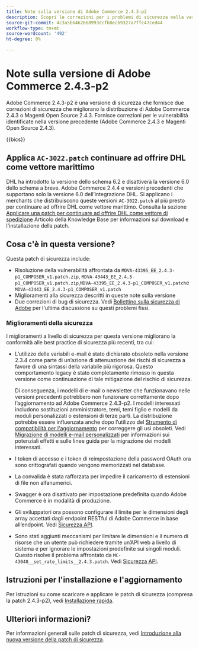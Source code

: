 ```yaml
---
title: Note sulla versione di Adobe Commerce 2.4.3-p2
description: Scopri le correzioni per i problemi di sicurezza nella versione 2.4.3-p2 di Adobe Commerce.
source-git-commit: 4c3a5b6462668993dcfb0ecb9327a7ffc47ced44
workflow-type: tm+mt
source-wordcount: '492'
ht-degree: 0%

---
```



# Note sulla versione di Adobe Commerce 2.4.3-p2

Adobe Commerce 2.4.3-p2 è una versione di sicurezza che fornisce due correzioni di sicurezza che migliorano la distribuzione di Adobe Commerce 2.4.3 o Magenti Open Source 2.4.3. Fornisce correzioni per le vulnerabilità identificate nella versione precedente (Adobe Commerce 2.4.3 e Magenti Open Source 2.4.3).

{{bics}}

## Applica `AC-3022.patch` continuare ad offrire DHL come vettore marittimo

DHL ha introdotto la versione dello schema 6.2 e disattiverà la versione 6.0 dello schema a breve. Adobe Commerce 2.4.4 e versioni precedenti che supportano solo la versione 6.0 dell’integrazione DHL. Si applicano i merchants che distribuiscono queste versioni `AC-3022.patch` al più presto per continuare ad offrire DHL come vettore marittimo. Consulta la sezione [Applicare una patch per continuare ad offrire DHL come vettore di spedizione](https://support.magento.com/hc/en-us/articles/7707818131597-Apply-a-patch-to-continue-offering-DHL-as-shipping-carrier) Articolo della Knowledge Base per informazioni sul download e l&#39;installazione della patch.

## Cosa c&#39;è in questa versione?

Questa patch di sicurezza include:

* Risoluzione della vulnerabilità affrontata da `MDVA-43395_EE_2.4.3-p1_COMPOSER_v1.patch.zip`, `MDVA-43443_EE_2.4.3-p1_COMPOSER_v1.patch.zip`,`MDVA-43395_EE_2.4.3-p1_COMPOSER_v1.patch`e `MDVA-43443_EE_2.4.3-p1_COMPOSER_v1.patch`
* Miglioramenti alla sicurezza descritti in queste note sulla versione
* Due correzioni di bug di sicurezza. Vedi [Bollettino sulla sicurezza di Adobe](https://helpx.adobe.com/security/products/magento/apsb22-13.html) per l&#39;ultima discussione su questi problemi fissi.

### Miglioramenti della sicurezza

I miglioramenti a livello di sicurezza per questa versione migliorano la conformità alle best practice di sicurezza più recenti, tra cui:

* L’utilizzo delle variabili e-mail è stato dichiarato obsoleto nella versione 2.3.4 come parte di un’azione di attenuazione dei rischi di sicurezza a favore di una sintassi della variabile più rigorosa. Questo comportamento legacy è stato completamente rimosso in questa versione come continuazione di tale mitigazione del rischio di sicurezza.

   Di conseguenza, i modelli di e-mail o newsletter che funzionavano nelle versioni precedenti potrebbero non funzionare correttamente dopo l’aggiornamento ad Adobe Commerce 2.4.3-p2. I modelli interessati includono sostituzioni amministratore, temi, temi figlio e modelli da moduli personalizzati o estensioni di terze parti. La distribuzione potrebbe essere influenzata anche dopo l’utilizzo del [Strumento di compatibilità per l&#39;aggiornamento](https://experienceleague.adobe.com/docs/commerce-operations/upgrade-guide/upgrade-compatibility-tool/overview.html?lang=en) per correggere gli usi obsoleti. Vedi [Migrazione di modelli e-mail personalizzati](https://developer.adobe.com/commerce/frontend-core/guide/templates/email-migration/) per informazioni sui potenziali effetti e sulle linee guida per la migrazione dei modelli interessati.

* I token di accesso e i token di reimpostazione della password OAuth ora sono crittografati quando vengono memorizzati nel database. <!-- AC-520 1323-->

* La convalida è stata rafforzata per impedire il caricamento di estensioni di file non alfanumerici. <!-- AC-479-->

* Swagger è ora disattivato per impostazione predefinita quando Adobe Commerce è in modalità di produzione. <!-- AC-1450-->

* Gli sviluppatori ora possono configurare il limite per le dimensioni degli array accettati dagli endpoint RESTful di Adobe Commerce in base all’endpoint. Vedi [Sicurezza API](https://developer.adobe.com/commerce/webapi/get-started/api-security/). <!-- AC-465-->

* Sono stati aggiunti meccanismi per limitare le dimensioni e il numero di risorse che un utente può richiedere tramite un’API web a livello di sistema e per ignorare le impostazioni predefinite sui singoli moduli. Questo risolve il problema affrontato da `MC-43048__set_rate_limits__2.4.3.patch`. Vedi [Sicurezza API](https://developer.adobe.com/commerce/webapi/get-started/api-security/). <!-- AC-1120-->

## Istruzioni per l&#39;installazione e l&#39;aggiornamento

Per istruzioni su come scaricare e applicare le patch di sicurezza (compresa la patch 2.4.3-p2), vedi [Installazione rapida](../../../installation/composer.md).

## Ulteriori informazioni?

Per informazioni generali sulle patch di sicurezza, vedi [Introduzione alla nuova versione della patch di sicurezza](https://community.magento.com/t5/Magento-DevBlog/Introducing-the-New-Security-Patch-Release/ba-p/141287).
